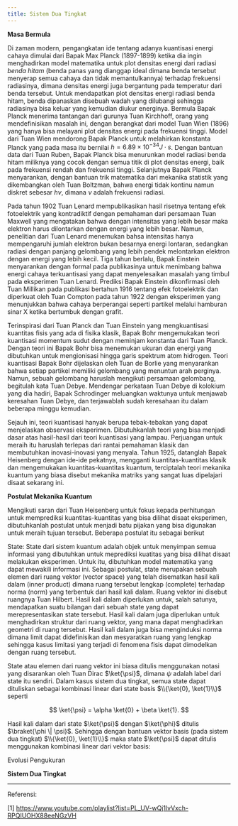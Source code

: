 ```yaml
---
title: Sistem Dua Tingkat
---
```


<b>Masa Bermula</b>

Di zaman modern, pengangkatan ide tentang adanya kuantisasi energi cahaya dimulai dari Bapak Max Planck (1897-1899) ketika dia ingin menghadirkan model matematika untuk plot densitas energi dari radiasi <em>benda hitam</em> (benda panas yang dianggap ideal dimana benda tersebut menyerap semua cahaya dan tidak memantulkannya) terhadap frekuensi radiasinya, dimana densitas energi juga bergantung pada temperatur dari benda tersebut. Untuk mendapatkan plot densitas energi radiasi benda hitam, benda dipanaskan disebuah wadah yang dilubangi sehingga radiasinya bisa keluar yang kemudian diukur energinya. Bermula Bapak Planck menerima tantangan dari gurunya Tuan Kirchhoff, orang yang mendefinisikan masalah ini, dengan berangkat dari model Tuan Wien (1896) yang hanya bisa melayani plot densitas energi pada frekuensi tinggi. Model dari Tuan Wien mendorong Bapak Planck untuk melahirkan konstanta Planck yang pada masa itu bernilai $h = 6.89 \times 10^{-34} J \cdot s$. Dengan bantuan data dari Tuan Ruben, Bapak Planck bisa menurunkan model radiasi benda hitam miliknya yang cocok dengan semua titik di plot densitas energi, baik pada frekuensi rendah dan frekuensi tinggi. Selanjutnya Bapak Planck menyarankan, dengan bantuan trik matematika dari mekanika statistik yang dikembangkan oleh Tuan Boltzman, bahwa energi tidak kontinu namun diskret sebesar $h \nu$, dimana $\nu$ adalah frekuensi radiasi. 

Pada tahun 1902 Tuan Lenard mempublikasikan hasil risetnya tentang efek fotoelektrik yang kontradiktif dengan pemahaman dari persamaan Tuan Maxwell yang mengatakan bahwa dengan intensitas yang lebih besar maka elektron harus dilontarkan dengan energi yang lebih besar. Namun, penelitian dari Tuan Lenard menemukan bahsa intensitas hanya mempengaruhi jumlah elektron bukan besarnya energi lontaran, sedangkan radiasi dengan panjang gelombang yang lebih pendek melontarkan elektron dengan energi yang lebih kecil. Tiga tahun berlalu, Bapak Einstein menyarankan dengan formal pada publikasinya untuk menimbang bahwa energi cahaya terkuantisasi yang dapat menyelesaikan masalah yang timbul pada eksperimen Tuan Lenard. Prediksi Bapak Einstein dikonfirmasi oleh Tuan Millikan pada publikasi bertahun 1916 tentang efek fotoelektrik dan diperkuat oleh Tuan Compton pada tahun 1922 dengan eksperimen yang menunjukkan bahwa cahaya berperangai seperti partikel melalui hamburan sinar X ketika bertumbuk dengan grafit. 

Terinspirasi dari Tuan Planck dan Tuan Einstein yang mengkuantisasi kuantitas fisis yang ada di fisika klasik, Bapak Bohr mengemukakan teori kuantisasi momentum sudut dengan meminjam konstanta dari Tuan Planck. Dengan teori ini Bapak Bohr bisa menemukan ukuran dan energi yang dibutuhkan untuk mengionisasi hingga garis spektrum atom hidrogen. Teori kuantisasi Bapak Bohr dijelaskan oleh Tuan de Borlie yang menyarankan bahwa setiap partikel memiliki gelombang yang menuntun arah perginya. Namun, sebuah gelombang haruslah mengikuti persamaan gelombang, begitulah kata Tuan Debye. Mendengar perkataan Tuan Debye di kolokium yang dia hadiri, Bapak Schrodinger meluangkan waktunya untuk menjawab keresahan Tuan Debye, dan terjawablah sudah keresahaan itu dalam beberapa minggu kemudian. 

Sejauh ini, teori kuantisasi hanyak berupa tebak-tebakan yang dapat menjelaskan observasi eksperimen. Dibutuhkanlah teori yang bisa menjadi dasar atas hasil-hasil dari teori kuantisasi yang lampau. Perjuangan untuk meraih itu haruslah terlepas dari rantai pemahaman klasik dan membutuhkan inovasi-inovasi yang menyala. Tahun 1925, datanglah Bapak Heisenberg dengan ide-ide pekatnya, mengganti kuantitas-kuantitas klasik dan mengemukakan kuantitas-kuantitas kuantum, terciptalah teori mekanika kuantum yang biasa disebut mekanika matriks yang sangat luas dipelajari disaat sekarang ini.

<b>Postulat Mekanika Kuantum</b>

Mengikuti saran dari Tuan Heisenberg untuk fokus kepada perhitungan untuk memprediksi kuantitas-kuantitas yang bisa dilihat disaat eksperimen, dibutuhkanlah postulat untuk menjadi batu pijakan yang bisa digunakan untuk meraih tujuan tersebut. Beberapa postulat itu sebagai berikut

State: State dari sistem kuantum adalah objek untuk menyimpan semua informasi yang dibutuhkan untuk meprediksi kuatitas yang bisa dilihat disaat melakukan eksperimen. Untuk itu, dibutuhkan model matematika yang dapat mewakili informasi ini. Sebagai postulat, state merupakan sebuah elemen dari ruang vektor (vector space) yang telah disematkan hasil kali dalam (inner product) dimana ruang tersebut lengkap (complete) terhadap norma (norm) yang terbentuk dari hasil kali dalam. Ruang vektor ini disebut ruangnya Tuan Hilbert. Hasil kali dalam diperlukan untuk, salah satunya, mendapatkan suatu bilangan dari sebuah state yang dapat merepresentasikan state tersebut. Hasil kali dalam juga diperlukan untuk menghadirkan struktur dari ruang vektor, yang mana dapat menghadirkan geometri di ruang tersebut. Hasil kali dalam juga bisa menginduksi norma dimana limit dapat didefinisikan dan mesyaratkan ruang yang lengkap sehingga kasus limitasi yang terjadi di fenomena fisis dapat dimodelkan dengan ruang tersebut.

State atau elemen dari ruang vektor ini biasa ditulis menggunakan notasi yang disarankan oleh Tuan Dirac $\ket{\psi}$, dimana $\psi$ adalah label dari state itu sendiri. Dalam kasus sistem dua tingkat, semua state dapat dituliskan sebagai kombinasi linear dari state basis $\\{\ket{0}, \ket{1}\\}$ seperti

$$
\ket{\psi} = \alpha \ket{0} + \beta \ket{1}.
$$

Hasil kali dalam dari state $\ket{\psi}$ dengan $\ket{\phi}$ ditulis $\braket{\phi \| \psi}$. Sehingga dengan bantuan vektor basis (pada sistem dua tingkat) $\\{\ket{0}, \ket{1}\\}$ maka state $\ket{\psi}$ dapat ditulis menggunakan kombinasi linear dari vektor basis:



Evolusi
Pengukuran

<b>Sistem Dua Tingkat</b>

___
Referensi:

[1] https://www.youtube.com/playlist?list=PL_UV-wQj1lvVxch-RPQIUOHX88eeNGzVH
